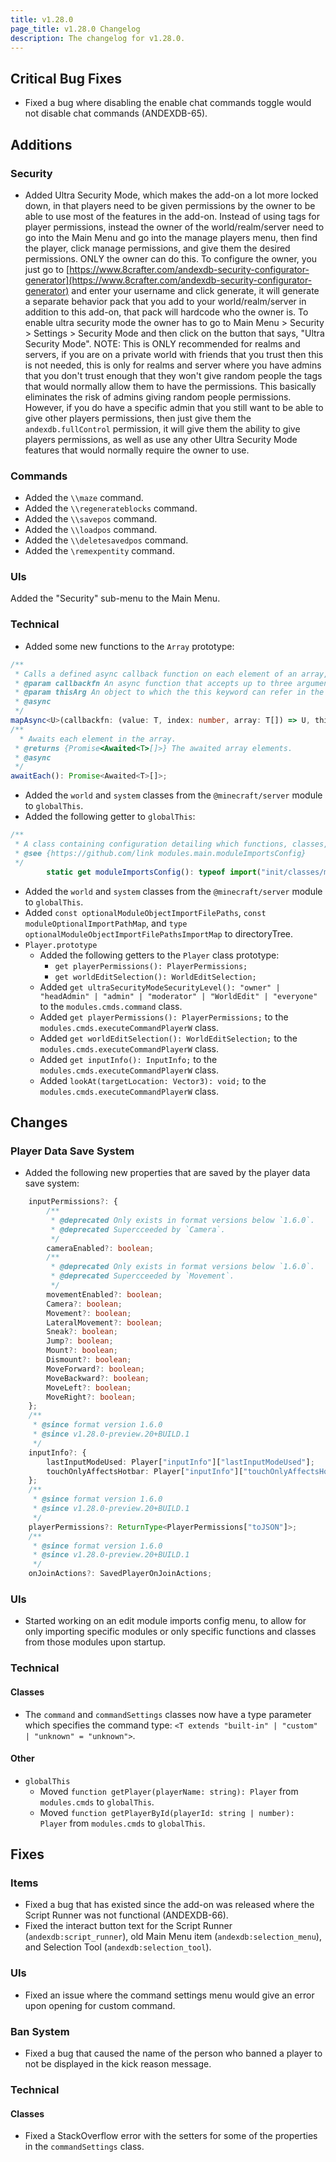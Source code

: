 ```yaml
---
title: v1.28.0
page_title: v1.28.0 Changelog
description: The changelog for v1.28.0.
---
```


## Critical Bug Fixes

-   Fixed a bug where disabling the enable chat commands toggle would not disable chat commands (ANDEXDB-65).

## Additions

### Security

-   Added Ultra Security Mode, which makes the add-on a lot more locked down, in that players need to be given permissions by the owner to be able to use most of the features in the add-on. Instead of using tags for player permissions, instead the owner of the world/realm/server need to go into the Main Menu and go into the manage players menu, then find the player, click manage permissions, and give them the desired permissions. ONLY the owner can do this. To configure the owner, you just go to [https://www.8crafter.com/andexdb-security-configurator-generator](https://www.8crafter.com/andexdb-security-configurator-generator) and enter your username and click generate, it will generate a separate behavior pack that you add to your world/realm/server in addition to this add-on, that pack will hardcode who the owner is. To enable ultra security mode the owner has to go to Main Menu > Security > Settings > Security Mode and then click on the button that says, "Ultra Security Mode". NOTE: This is ONLY recommended for realms and servers, if you are on a private world with friends that you trust then this is not needed, this is only for realms and server where you have admins that you don't trust enough that they won't give random people the tags that would normally allow them to have the permissions. This basically eliminates the risk of admins giving random people permissions. However, if you do have a specific admin that you still want to be able to give other players permissions, then just give them the `andexdb.fullControl` permission, it will give them the ability to give players permissions, as well as use any other Ultra Security Mode features that would normally require the owner to use.

### Commands

-   Added the `\\maze` command.
-   Added the `\\regenerateblocks` command.
-   Added the `\\savepos` command.
-   Added the `\\loadpos` command.
-   Added the `\\deletesavedpos` command.
-   Added the `\remexpentity` command.

### UIs

Added the "Security" sub-menu to the Main Menu.

### Technical

-   Added some new functions to the `Array` prototype:

```typescript
/**
 * Calls a defined async callback function on each element of an array, and returns an array that contains the awaited results.
 * @param callbackfn An async function that accepts up to three arguments. The map method calls and awaits the completion of the async callbackfn function one time for each element in the array.
 * @param thisArg An object to which the this keyword can refer in the callbackfn function. If thisArg is omitted, undefined is used as the this value.
 * @async
 */
mapAsync<U>(callbackfn: (value: T, index: number, array: T[]) => U, thisArg?: any): Promise<Awaited<U>[]>;
/**
  * Awaits each element in the array.
 * @returns {Promise<Awaited<T>[]>} The awaited array elements.
 * @async
 */
awaitEach(): Promise<Awaited<T>[]>;
```

-   Added the `world` and `system` classes from the `@minecraft/server` module to `globalThis`.
-   Added the following getter to `globalThis`:

```typescript
/**
 * A class containing configuration detailing which functions, classes, and constants from the modules to import into their respective properties on the global modules object.
 * @see {https://github.com/link modules.main.moduleImportsConfig}
 */
        static get moduleImportsConfig(): typeof import("init/classes/moduleImportsConfig").moduleImportsConfig;
```

-   Added the `world` and `system` classes from the `@minecraft/server` module to `globalThis`.
-   Added `const optionalModuleObjectImportFilePaths`, `const moduleOptionalImportPathMap`, and `type optionalModuleObjectImportFilePathsImportMap` to directoryTree.
-   `Player.prototype`
    -   Added the following getters to the `Player` class prototype:
        -   `get playerPermissions(): PlayerPermissions;`
        -   `get worldEditSelection(): WorldEditSelection;`
    -   Added `get ultraSecurityModeSecurityLevel(): "owner" | "headAdmin" | "admin" | "moderator" | "WorldEdit" | "everyone"` to the `modules.cmds.command` class.
    -   Added `get playerPermissions(): PlayerPermissions;` to the `modules.cmds.executeCommandPlayerW` class.
    -   Added `get worldEditSelection(): WorldEditSelection;` to the `modules.cmds.executeCommandPlayerW` class.
    -   Added `get inputInfo(): InputInfo;` to the `modules.cmds.executeCommandPlayerW` class.
    -   Added `lookAt(targetLocation: Vector3): void;` to the `modules.cmds.executeCommandPlayerW` class.

## Changes

### Player Data Save System

-   Added the following new properties that are saved by the player data save system:

```ts
    inputPermissions?: {
        /**
         * @deprecated Only exists in format versions below `1.6.0`.
         * @deprecated Supercceeded by `Camera`.
         */
        cameraEnabled?: boolean;
        /**
         * @deprecated Only exists in format versions below `1.6.0`.
         * @deprecated Supercceeded by `Movement`.
         */
        movementEnabled?: boolean;
        Camera?: boolean;
        Movement?: boolean;
        LateralMovement?: boolean;
        Sneak?: boolean;
        Jump?: boolean;
        Mount?: boolean;
        Dismount?: boolean;
        MoveForward?: boolean;
        MoveBackward?: boolean;
        MoveLeft?: boolean;
        MoveRight?: boolean;
    };
    /**
     * @since format version 1.6.0
     * @since v1.28.0-preview.20+BUILD.1
     */
    inputInfo?: {
        lastInputModeUsed: Player["inputInfo"]["lastInputModeUsed"];
        touchOnlyAffectsHotbar: Player["inputInfo"]["touchOnlyAffectsHotbar"];
    };
    /**
     * @since format version 1.6.0
     * @since v1.28.0-preview.20+BUILD.1
     */
    playerPermissions?: ReturnType<PlayerPermissions["toJSON"]>;
    /**
     * @since format version 1.6.0
     * @since v1.28.0-preview.20+BUILD.1
     */
    onJoinActions?: SavedPlayerOnJoinActions;
```

### UIs

-   Started working on an edit module imports config menu, to allow for only importing specific modules or only specific functions and classes from those modules upon startup.

### Technical

#### Classes

-   The `command` and `commandSettings` classes now have a type parameter which specifies the command type: `<T extends "built-in" | "custom" | "unknown" = "unknown">`.

#### Other

-   `globalThis`
    -   Moved `function getPlayer(playerName: string): Player` from `modules.cmds` to `globalThis`.
    -   Moved `function getPlayerById(playerId: string | number): Player` from `modules.cmds` to `globalThis`.

## Fixes

### Items

-   Fixed a bug that has existed since the add-on was released where the Script Runner was not functional (ANDEXDB-66).
-   Fixed the interact button text for the Script Runner (`andexdb:script_runner`), old Main Menu item (`andexdb:selection_menu`), and Selection Tool (`andexdb:selection_tool`).

### UIs

-   Fixed an issue where the command settings menu would give an error upon opening for custom command.

### Ban System

-   Fixed a bug that caused the name of the person who banned a player to not be displayed in the kick reason message.

### Technical

#### Classes

-   Fixed a StackOverflow error with the setters for some of the properties in the `commandSettings` class.
